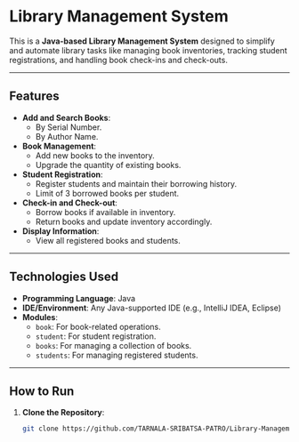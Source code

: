 # Library Management System

This is a **Java-based Library Management System** designed to simplify and automate library tasks like managing book inventories, tracking student registrations, and handling book check-ins and check-outs.

---

## Features
- **Add and Search Books**: 
  - By Serial Number.
  - By Author Name.
- **Book Management**:
  - Add new books to the inventory.
  - Upgrade the quantity of existing books.
- **Student Registration**:
  - Register students and maintain their borrowing history.
  - Limit of 3 borrowed books per student.
- **Check-in and Check-out**:
  - Borrow books if available in inventory.
  - Return books and update inventory accordingly.
- **Display Information**:
  - View all registered books and students.

---

## Technologies Used
- **Programming Language**: Java
- **IDE/Environment**: Any Java-supported IDE (e.g., IntelliJ IDEA, Eclipse)
- **Modules**:
  - `book`: For book-related operations.
  - `student`: For student registration.
  - `books`: For managing a collection of books.
  - `students`: For managing registered students.

---

## How to Run
1. **Clone the Repository**:
   ```bash
   git clone https://github.com/TARNALA-SRIBATSA-PATRO/Library-Management-System.git
